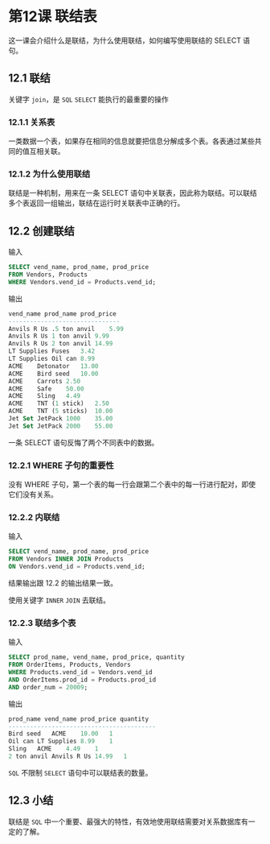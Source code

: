 # 第12课 联结表

这一课会介绍什么是联结，为什么使用联结，如何编写使用联结的 SELECT 语句。

## 12.1 联结

关键字 `join`，是 `SQL` `SELECT` 能执行的最重要的操作

### 12.1.1 关系表

一类数据一个表，如果存在相同的信息就要把信息分解成多个表。各表通过某些共同的值互相关联。

### 12.1.2 为什么使用联结

联结是一种机制，用来在一条 SELECT 语句中关联表，因此称为联结。可以联结多个表返回一组输出，联结在运行时关联表中正确的行。

## 12.2 创建联结

输入

```sql
SELECT vend_name, prod_name, prod_price
FROM Vendors, Products
WHERE Vendors.vend_id = Products.vend_id;
```

输出

```sql
vend_name prod_name prod_price
-------------------------------
Anvils R Us	.5 ton anvil	5.99
Anvils R Us	1 ton anvil	9.99
Anvils R Us	2 ton anvil	14.99
LT Supplies	Fuses	3.42
LT Supplies	Oil can	8.99
ACME	Detonator	13.00
ACME	Bird seed	10.00
ACME	Carrots	2.50
ACME	Safe	50.00
ACME	Sling	4.49
ACME	TNT (1 stick)	2.50
ACME	TNT (5 sticks)	10.00
Jet Set	JetPack 1000	35.00
Jet Set	JetPack 2000	55.00
```

一条 SELECT 语句反悔了两个不同表中的数据。

### 12.2.1 WHERE 子句的重要性

没有 WHERE 子句，第一个表的每一行会跟第二个表中的每一行进行配对，即使它们没有关系。

### 12.2.2 内联结

输入

```sql
SELECT vend_name, prod_name, prod_price
FROM Vendors INNER JOIN Products
ON Vendors.vend_id = Products.vend_id;
```

结果输出跟 12.2 的输出结果一致。

使用关键字 `INNER` `JOIN` 去联结。

### 12.2.3 联结多个表

输入

```sql
SELECT prod_name, vend_name, prod_price, quantity
FROM OrderItems, Products, Vendors
WHERE Products.vend_id = Vendors.vend_id
AND OrderItems.prod_id = Products.prod_id
AND order_num = 20009;
```

输出

```sql
prod_name vend_name prod_price quantity
-----------------------------------------
Bird seed	ACME	10.00	1
Oil can	LT Supplies	8.99	1
Sling	ACME	4.49	1
2 ton anvil	Anvils R Us	14.99	1
```

`SQL` 不限制 `SELECT` 语句中可以联结表的数量。

## 12.3 小结

联结是 `SQL` 中一个重要、最强大的特性，有效地使用联结需要对关系数据库有一定的了解。
